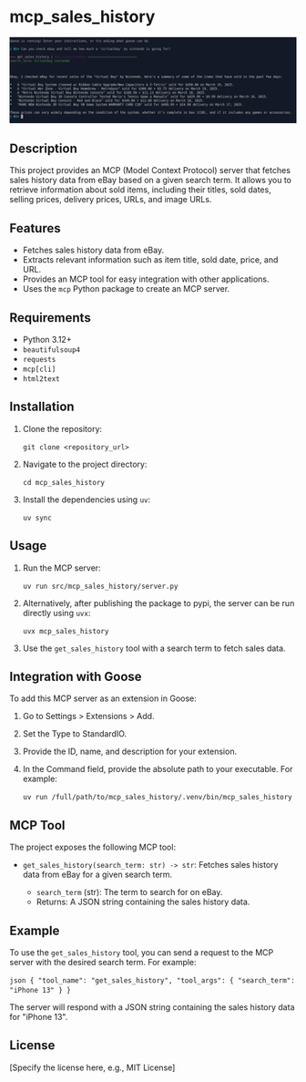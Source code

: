# mcp_sales_history

![Screenshot](screenshot.png)

## Description

This project provides an MCP (Model Context Protocol) server that fetches sales history data from eBay based on a given search term. It allows you to retrieve information about sold items, including their titles, sold dates, selling prices, delivery prices, URLs, and image URLs.

## Features

-   Fetches sales history data from eBay.
-   Extracts relevant information such as item title, sold date, price, and URL.
-   Provides an MCP tool for easy integration with other applications.
-   Uses the `mcp` Python package to create an MCP server.

## Requirements

-   Python 3.12+
-   `beautifulsoup4`
-   `requests`
-   `mcp[cli]`
-   `html2text`

## Installation

1.  Clone the repository:

    ``git clone <repository_url>``

2.  Navigate to the project directory:

    ``cd mcp_sales_history``

3.  Install the dependencies using `uv`:

    ``uv sync``

## Usage

1.  Run the MCP server:

    ``uv run src/mcp_sales_history/server.py``

2.  Alternatively, after publishing the package to pypi, the server can be run directly using `uvx`:

    ``uvx mcp_sales_history``

3.  Use the `get_sales_history` tool with a search term to fetch sales data.

## Integration with Goose

To add this MCP server as an extension in Goose:

1.  Go to Settings > Extensions > Add.
2.  Set the Type to StandardIO.
3.  Provide the ID, name, and description for your extension.
4.  In the Command field, provide the absolute path to your executable. For example:

    ``uv run /full/path/to/mcp_sales_history/.venv/bin/mcp_sales_history``

## MCP Tool

The project exposes the following MCP tool:

-   `get_sales_history(search_term: str) -> str`: Fetches sales history data from eBay for a given search term.

    -   `search_term` (str): The term to search for on eBay.
    -   Returns: A JSON string containing the sales history data.

## Example

To use the `get_sales_history` tool, you can send a request to the MCP server with the desired search term. For example:

``json
{
  "tool_name": "get_sales_history",
  "tool_args": {
    "search_term": "iPhone 13"
  }
}
``

The server will respond with a JSON string containing the sales history data for "iPhone 13".

## License

[Specify the license here, e.g., MIT License]
